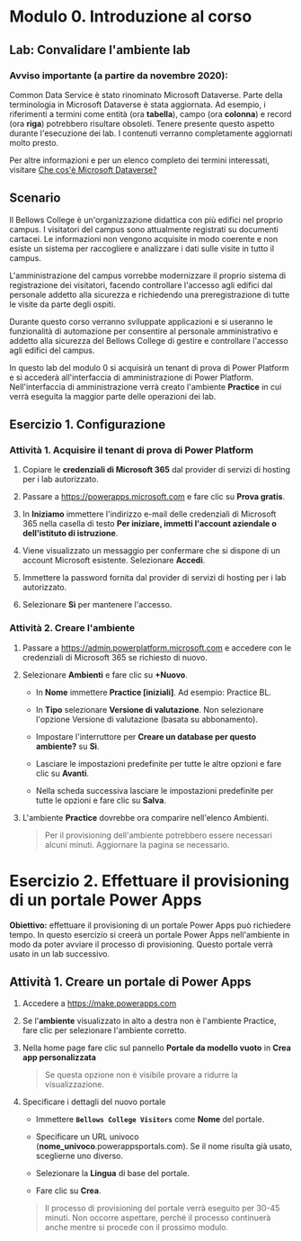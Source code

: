 ﻿---
lab:
    title: 'Lab. Convalidare l’ambiente lab'
    module: 'Modulo 0. Introduzione al corso'
---

Modulo 0. Introduzione al corso
=================================

## Lab: Convalidare l'ambiente lab

### Avviso importante (a partire da novembre 2020):
Common Data Service è stato rinominato Microsoft Dataverse. Parte della terminologia in Microsoft Dataverse è stata aggiornata. Ad esempio, i riferimenti a termini come entità (ora **tabella**), campo (ora **colonna**) e record (ora **riga**) potrebbero risultare obsoleti. Tenere presente questo aspetto durante l'esecuzione dei lab. I contenuti verranno completamente aggiornati molto presto. 

Per altre informazioni e per un elenco completo dei termini interessati, visitare [Che cos'è Microsoft Dataverse?](https://docs.microsoft.com/it-it/powerapps/maker/common-data-service/data-platform-intro#terminology-updates)

Scenario
--------

Il Bellows College è un'organizzazione didattica con più edifici nel proprio campus. I visitatori del campus sono attualmente registrati su documenti cartacei. Le informazioni non vengono acquisite in modo coerente e non esiste un sistema per raccogliere e analizzare i dati sulle visite in tutto il campus.

L'amministrazione del campus vorrebbe modernizzare il proprio sistema di registrazione dei visitatori, facendo controllare l'accesso agli edifici dal personale addetto alla sicurezza e richiedendo una preregistrazione di tutte le visite da parte degli ospiti.

Durante questo corso verranno sviluppate applicazioni e si useranno le funzionalità di automazione per consentire al personale amministrativo e addetto alla sicurezza del Bellows College di gestire e controllare l'accesso agli edifici del campus.

In questo lab del modulo 0 si acquisirà un tenant di prova di Power Platform e si accederà all'interfaccia di amministrazione di Power Platform. Nell'interfaccia di amministrazione verrà creato l'ambiente **Practice** in cui verrà eseguita la maggior parte delle operazioni dei lab.

## Esercizio 1. Configurazione

### Attività 1. Acquisire il tenant di prova di Power Platform

1. Copiare le **credenziali di Microsoft 365** dal provider di servizi di hosting per i lab autorizzato.

2. Passare a <https://powerapps.microsoft.com> e fare clic su **Prova gratis**.

3. In **Iniziamo** immettere l'indirizzo e-mail delle credenziali di Microsoft 365 nella casella di testo **Per iniziare, immetti l'account aziendale o dell'istituto di istruzione**.

4. Viene visualizzato un messaggio per confermare che si dispone di un account Microsoft esistente. Selezionare **Accedi**.

5. Immettere la password fornita dal provider di servizi di hosting per i lab autorizzato. 

6. Selezionare **Sì** per mantenere l'accesso.

### Attività 2. Creare l'ambiente

1.  Passare a <https://admin.powerplatform.microsoft.com> e accedere con le credenziali di Microsoft 365 se richiesto di nuovo.

2. Selezionare **Ambienti** e fare clic su **+Nuovo**.

    - In **Nome** immettere **Practice [iniziali]**. Ad esempio: Practice BL.
    
    - In **Tipo** selezionare **Versione di valutazione**. Non selezionare l'opzione Versione di valutazione (basata su abbonamento).
    
    - Impostare l'interruttore per **Creare un database per questo ambiente?** su **Sì**.
    
    - Lasciare le impostazioni predefinite per tutte le altre opzioni e fare clic su **Avanti**.
    
    - Nella scheda successiva lasciare le impostazioni predefinite per tutte le opzioni e fare clic su **Salva**.

3. L'ambiente **Practice** dovrebbe ora comparire nell'elenco Ambienti. 

    > Per il provisioning dell'ambiente potrebbero essere necessari alcuni minuti. Aggiornare la pagina se necessario.

# Esercizio 2. Effettuare il provisioning di un portale Power Apps

**Obiettivo:** effettuare il provisioning di un portale Power Apps può richiedere tempo. In questo esercizio si creerà un portale Power Apps nell'ambiente in modo da poter avviare il processo di provisioning. Questo portale verrà usato in un lab successivo.

## Attività 1. Creare un portale di Power Apps

1.  Accedere a <https://make.powerapps.com>

2.  Se l'**ambiente** visualizzato in alto a destra non è l'ambiente Practice, fare clic per selezionare l'ambiente corretto.

3.  Nella home page fare clic sul pannello **Portale da modello vuoto** in **Crea app personalizzata**

    > Se questa opzione non è visibile provare a ridurre la visualizzazione.

4.  Specificare i dettagli del nuovo portale

    -   Immettere **```Bellows College Visitors```** come **Nome** del portale.

    -   Specificare un URL univoco (**nome_univoco**.powerappsportals.com). Se il nome risulta già usato, sceglierne uno diverso.

    -   Selezionare la **Lingua** di base del portale.

    -   Fare clic su **Crea**.

    > Il processo di provisioning del portale verrà eseguito per 30-45 minuti. Non occorre aspettare, perché il processo continuerà anche mentre si procede con il prossimo modulo.
